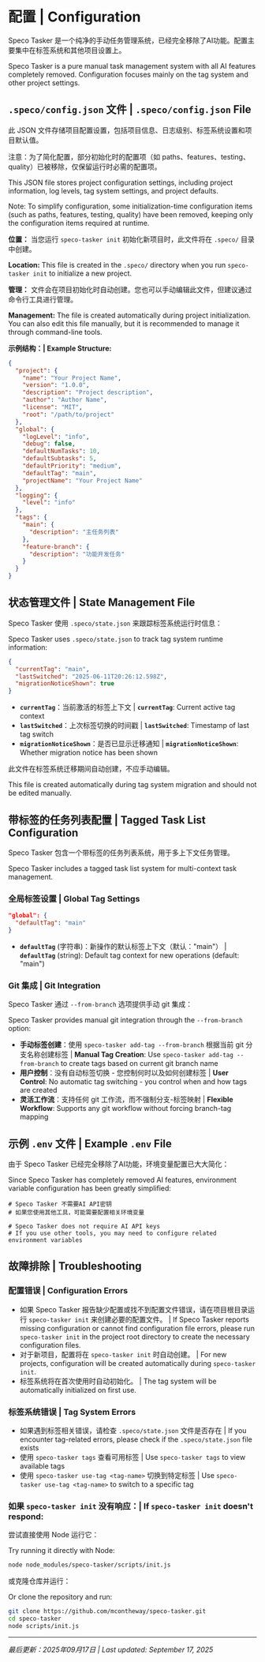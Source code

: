 # 配置 | Configuration

Speco Tasker 是一个纯净的手动任务管理系统，已经完全移除了AI功能。配置主要集中在标签系统和其他项目设置上。

Speco Tasker is a pure manual task management system with all AI features completely removed. Configuration focuses mainly on the tag system and other project settings.

## `.speco/config.json` 文件 | `.speco/config.json` File

此 JSON 文件存储项目配置设置，包括项目信息、日志级别、标签系统设置和项目默认值。

注意：为了简化配置，部分初始化时的配置项（如 paths、features、testing、quality）已被移除，仅保留运行时必需的配置项。

This JSON file stores project configuration settings, including project information, log levels, tag system settings, and project defaults.

Note: To simplify configuration, some initialization-time configuration items (such as paths, features, testing, quality) have been removed, keeping only the configuration items required at runtime.

**位置：** 当您运行 `speco-tasker init` 初始化新项目时，此文件将在 `.speco/` 目录中创建。

**Location:** This file is created in the `.speco/` directory when you run `speco-tasker init` to initialize a new project.

**管理：** 文件会在项目初始化时自动创建。您也可以手动编辑此文件，但建议通过命令行工具进行管理。

**Management:** The file is created automatically during project initialization. You can also edit this file manually, but it is recommended to manage it through command-line tools.

**示例结构：| Example Structure:**
```json
{
  "project": {
    "name": "Your Project Name",
    "version": "1.0.0",
    "description": "Project description",
    "author": "Author Name",
    "license": "MIT",
    "root": "/path/to/project"
  },
  "global": {
    "logLevel": "info",
    "debug": false,
    "defaultNumTasks": 10,
    "defaultSubtasks": 5,
    "defaultPriority": "medium",
    "defaultTag": "main",
    "projectName": "Your Project Name"
  },
  "logging": {
    "level": "info"
  },
  "tags": {
    "main": {
      "description": "主任务列表"
    },
    "feature-branch": {
      "description": "功能开发任务"
    }
  }
}
```

## 状态管理文件 | State Management File

Speco Tasker 使用 `.speco/state.json` 来跟踪标签系统运行时信息：

Speco Tasker uses `.speco/state.json` to track tag system runtime information:

```json
{
  "currentTag": "main",
  "lastSwitched": "2025-06-11T20:26:12.598Z",
  "migrationNoticeShown": true
}
```

- **`currentTag`**：当前激活的标签上下文 | **`currentTag`**: Current active tag context
- **`lastSwitched`**：上次标签切换的时间戳 | **`lastSwitched`**: Timestamp of last tag switch
- **`migrationNoticeShown`**：是否已显示迁移通知 | **`migrationNoticeShown`**: Whether migration notice has been shown

此文件在标签系统迁移期间自动创建，不应手动编辑。

This file is created automatically during tag system migration and should not be edited manually.

## 带标签的任务列表配置 | Tagged Task List Configuration

Speco Tasker 包含一个带标签的任务列表系统，用于多上下文任务管理。

Speco Tasker includes a tagged task list system for multi-context task management.

### 全局标签设置 | Global Tag Settings

```json
"global": {
  "defaultTag": "main"
}
```

- **`defaultTag`** (字符串)：新操作的默认标签上下文（默认："main"） | **`defaultTag`** (string): Default tag context for new operations (default: "main")

### Git 集成 | Git Integration

Speco Tasker 通过 `--from-branch` 选项提供手动 git 集成：

Speco Tasker provides manual git integration through the `--from-branch` option:

- **手动标签创建**：使用 `speco-tasker add-tag --from-branch` 根据当前 git 分支名称创建标签 | **Manual Tag Creation**: Use `speco-tasker add-tag --from-branch` to create tags based on current git branch name
- **用户控制**：没有自动标签切换 - 您控制何时以及如何创建标签 | **User Control**: No automatic tag switching - you control when and how tags are created
- **灵活工作流**：支持任何 git 工作流，而不强制分支-标签映射 | **Flexible Workflow**: Supports any git workflow without forcing branch-tag mapping

## 示例 `.env` 文件 | Example `.env` File

由于 Speco Tasker 已经完全移除了AI功能，环境变量配置已大大简化：

Since Speco Tasker has completely removed AI features, environment variable configuration has been greatly simplified:

```
# Speco Tasker 不需要AI API密钥
# 如果您使用其他工具，可能需要配置相关环境变量
```

```
# Speco Tasker does not require AI API keys
# If you use other tools, you may need to configure related environment variables
```

## 故障排除 | Troubleshooting

### 配置错误 | Configuration Errors

- 如果 Speco Tasker 报告缺少配置或找不到配置文件错误，请在项目根目录运行 `speco-tasker init` 来创建必要的配置文件。 | If Speco Tasker reports missing configuration or cannot find configuration file errors, please run `speco-tasker init` in the project root directory to create the necessary configuration files.
- 对于新项目，配置将在 `speco-tasker init` 时自动创建。 | For new projects, configuration will be created automatically during `speco-tasker init`.
- 标签系统将在首次使用时自动初始化。 | The tag system will be automatically initialized on first use.

### 标签系统错误 | Tag System Errors

- 如果遇到标签相关错误，请检查 `.speco/state.json` 文件是否存在 | If you encounter tag-related errors, please check if the `.speco/state.json` file exists
- 使用 `speco-tasker tags` 查看可用标签 | Use `speco-tasker tags` to view available tags
- 使用 `speco-tasker use-tag <tag-name>` 切换到特定标签 | Use `speco-tasker use-tag <tag-name>` to switch to a specific tag

### 如果 `speco-tasker init` 没有响应：| If `speco-tasker init` doesn't respond:

尝试直接使用 Node 运行它：

Try running it directly with Node:

```bash
node node_modules/speco-tasker/scripts/init.js
```

或克隆仓库并运行：

Or clone the repository and run:

```bash
git clone https://github.com/mcontheway/speco-tasker.git
cd speco-tasker
node scripts/init.js
```

---

*最后更新：2025年09月17日 | Last updated: September 17, 2025*
